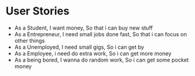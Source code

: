 # User Stories

* As a Student, I want money, So that i can buy new stuff
* As a Entrepreneur, I need small jobs done fast, So that i can focus on other things
* As a  Unemployed, I need small gigs, So i can get by
* As a Employee, i need do extra work, So i can get more money
* As a being bored, I wanna do random work, So i can get some pocket money
